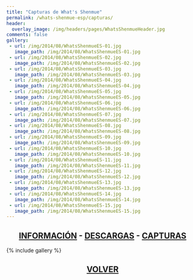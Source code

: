 ```yaml
---
title: "Capturas de What's Shenmue"
permalink: /whats-shenmue-esp/capturas/
header:
  overlay_image: /img/headers/pages/WhatsShenmueHeader.jpg
comments: false
gallery:
 - url: /img/2014/08/WhatsShenmueES-01.jpg
   image_path: /img/2014/08/WhatsShenmueES-01.jpg
 - url: /img/2014/08/WhatsShenmueES-02.jpg
   image_path: /img/2014/08/WhatsShenmueES-02.jpg
 - url: /img/2014/08/WhatsShenmueES-03.jpg
   image_path: /img/2014/08/WhatsShenmueES-03.jpg
 - url: /img/2014/08/WhatsShenmueES-04.jpg
   image_path: /img/2014/08/WhatsShenmueES-04.jpg
 - url: /img/2014/08/WhatsShenmueES-05.jpg
   image_path: /img/2014/08/WhatsShenmueES-05.jpg
 - url: /img/2014/08/WhatsShenmueES-06.jpg
   image_path: /img/2014/08/WhatsShenmueES-06.jpg
 - url: /img/2014/08/WhatsShenmueES-07.jpg
   image_path: /img/2014/08/WhatsShenmueES-07.jpg
 - url: /img/2014/08/WhatsShenmueES-08.jpg
   image_path: /img/2014/08/WhatsShenmueES-08.jpg
 - url: /img/2014/08/WhatsShenmueES-09.jpg
   image_path: /img/2014/08/WhatsShenmueES-09.jpg
 - url: /img/2014/08/WhatsShenmueES-10.jpg
   image_path: /img/2014/08/WhatsShenmueES-10.jpg
 - url: /img/2014/08/WhatsShenmueES-11.jpg
   image_path: /img/2014/08/WhatsShenmueES-11.jpg
 - url: /img/2014/08/WhatsShenmueES-12.jpg
   image_path: /img/2014/08/WhatsShenmueES-12.jpg
 - url: /img/2014/08/WhatsShenmueES-13.jpg
   image_path: /img/2014/08/WhatsShenmueES-13.jpg
 - url: /img/2014/08/WhatsShenmueES-14.jpg
   image_path: /img/2014/08/WhatsShenmueES-14.jpg
 - url: /img/2014/08/WhatsShenmueES-15.jpg
   image_path: /img/2014/08/WhatsShenmueES-15.jpg
---
```

<h2 style="text-align: center;"><strong><a href="/whats-shenmue-esp/informacion/">INFORMACIÓN</a> - <a href="/whats-shenmue-esp/descargar/">DESCARGAS</a> - <a href="/whats-shenmue-esp/capturas/">CAPTURAS</a></strong></h2>

{% include gallery %}

<h2 style="text-align: center;"><strong><a href="/whats-shenmue-esp/">VOLVER</a></strong></h2>


